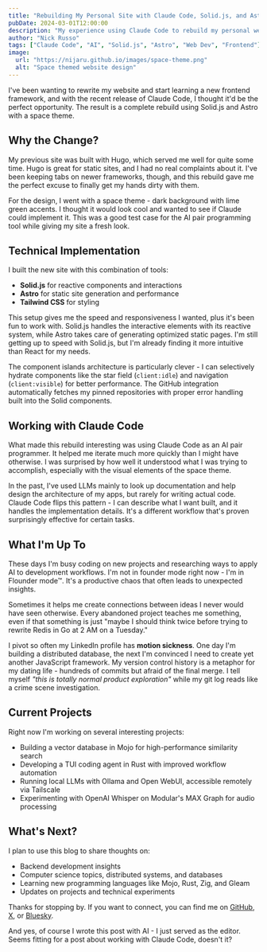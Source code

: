 ```yaml
---
title: "Rebuilding My Personal Site with Claude Code, Solid.js, and Astro"
pubDate: 2024-03-01T12:00:00
description: "My experience using Claude Code to rebuild my personal website with Solid.js and Astro featuring a space theme."
author: "Nick Russo"
tags: ["Claude Code", "AI", "Solid.js", "Astro", "Web Dev", "Frontend"]
image:
  url: "https://nijaru.github.io/images/space-theme.png"
  alt: "Space themed website design"
---
```


I've been wanting to rewrite my website and start learning a new frontend framework, and with the recent release of Claude Code, I thought it'd be the perfect opportunity. The result is a complete rebuild using Solid.js and Astro with a space theme.

## Why the Change?

My previous site was built with Hugo, which served me well for quite some time. Hugo is great for static sites, and I had no real complaints about it. I've been keeping tabs on newer frameworks, though, and this rebuild gave me the perfect excuse to finally get my hands dirty with them.

For the design, I went with a space theme - dark background with lime green accents. I thought it would look cool and wanted to see if Claude could implement it. This was a good test case for the AI pair programming tool while giving my site a fresh look.

## Technical Implementation

I built the new site with this combination of tools:

- **Solid.js** for reactive components and interactions
- **Astro** for static site generation and performance  
- **Tailwind CSS** for styling

This setup gives me the speed and responsiveness I wanted, plus it's been fun to work with. Solid.js handles the interactive elements with its reactive system, while Astro takes care of generating optimized static pages. I'm still getting up to speed with Solid.js, but I'm already finding it more intuitive than React for my needs.

The component islands architecture is particularly clever - I can selectively hydrate components like the star field (`client:idle`) and navigation (`client:visible`) for better performance. The GitHub integration automatically fetches my pinned repositories with proper error handling built into the Solid components.

## Working with Claude Code

What made this rebuild interesting was using Claude Code as an AI pair programmer. It helped me iterate much more quickly than I might have otherwise. I was surprised by how well it understood what I was trying to accomplish, especially with the visual elements of the space theme.

In the past, I've used LLMs mainly to look up documentation and help design the architecture of my apps, but rarely for writing actual code. Claude Code flips this pattern - I can describe what I want built, and it handles the implementation details. It's a different workflow that's proven surprisingly effective for certain tasks.

## What I'm Up To

These days I'm busy coding on new projects and researching ways to apply AI to development workflows. I'm not in founder mode right now - I'm in <span class="text-lime-300 font-medium">Flounder mode™.</span> It's a productive chaos that often leads to unexpected insights.

Sometimes it helps me create connections between ideas I never would have seen otherwise. Every abandoned project teaches me something, even if that something is just <span class="italic text-gray-100">"maybe I should think twice before trying to rewrite Redis in Go at 2 AM on a Tuesday."</span>

I pivot so often my LinkedIn profile has <strong class="text-lime-300">motion sickness</strong>. One day I'm building a distributed database, the next I'm convinced I need to create yet another JavaScript framework. My version control history is a metaphor for my dating life - <span class="bg-lime-500/10 px-1">hundreds of commits but afraid of the final merge</span>. I tell myself <em class="text-gray-100">"this is totally normal product exploration"</em> while my git log reads like a crime scene investigation.

## Current Projects

Right now I'm working on several interesting projects:

- Building a vector database in Mojo for high-performance similarity search
- Developing a TUI coding agent in Rust with improved workflow automation  
- Running local LLMs with Ollama and Open WebUI, accessible remotely via Tailscale
- Experimenting with OpenAI Whisper on Modular's MAX Graph for audio processing

## What's Next?

I plan to use this blog to share thoughts on:

- Backend development insights
- Computer science topics, distributed systems, and databases
- Learning new programming languages like Mojo, Rust, Zig, and Gleam
- Updates on projects and technical experiments

Thanks for stopping by. If you want to connect, you can find me on [GitHub](https://github.com/nijaru), [X](https://x.com/nijaru), or [Bluesky](https://bsky.app/profile/nijaru.bsky.social).

And yes, of course I wrote this post with AI - I just served as the editor. Seems fitting for a post about working with Claude Code, doesn't it?
